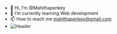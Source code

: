 - 👋 Hi, I’m @Mahithapenkey
- 🌱 I’m currently learning Web development
- 📫 How to reach me mahithapenkey@gmail.com
- ![Header](file:///C:/Users/hi/Downloads/github-header-image.png)


<!---
Mahithapenkey/Mahithapenkey is a ✨ special ✨ repository because its `README.md` (this file) appears on your GitHub profile.
You can click the Preview link to take a look at your changes.
--->
